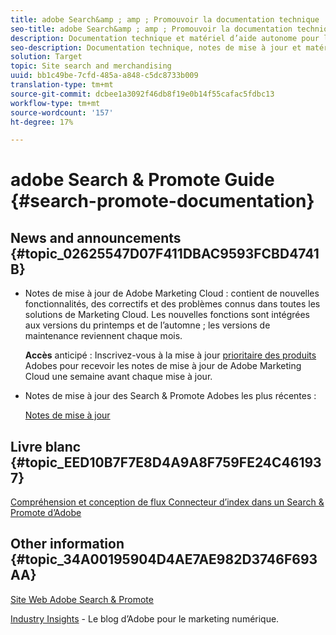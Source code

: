 ```yaml
---
title: adobe Search&amp ; amp ; Promouvoir la documentation technique
seo-title: adobe Search&amp ; amp ; Promouvoir la documentation technique et l’auto-assistance
description: Documentation technique et matériel d’aide autonome pour la recherche et l’horodatage d’Adobe ; amp ; Promote
seo-description: Documentation technique, notes de mise à jour et matériel d’aide autonome pour la recherche et l’horodatage d’Adobe ; amp ; Promote
solution: Target
topic: Site search and merchandising
uuid: bb1c49be-7cfd-485a-a848-c5dc8733b009
translation-type: tm+mt
source-git-commit: dcbee1a3092f46db8f19e0b14f55cafac5fdbc13
workflow-type: tm+mt
source-wordcount: '157'
ht-degree: 17%

---
```



# adobe Search &amp; Promote Guide {#search-promote-documentation}

## News and announcements {#topic_02625547D07F411DBAC9593FCBD4741B}

* Notes de mise à jour de Adobe Marketing Cloud : contient de nouvelles fonctionnalités, des correctifs et des problèmes connus dans toutes les solutions de Marketing Cloud. Les nouvelles fonctions sont intégrées aux versions du printemps et de l’automne ; les versions de maintenance reviennent chaque mois.

   **Accès** anticipé : Inscrivez-vous à la mise à jour [prioritaire des produits](https://campaign.adobe.com/webApp/adbePriorityProductSubscribe) Adobes pour recevoir les notes de mise à jour de Adobe Marketing Cloud une semaine avant chaque mise à jour.

* Notes de mise à jour des Search &amp; Promote Adobes les plus récentes :

   [Notes de mise à jour](/help/c-searchpromote-release-notes/c-rn-02-13-18-version-1811.md)

## Livre blanc {#topic_EED10B7F7E8D4A9A8F759FE24C461937}

[Compréhension et conception de flux Connecteur d’index dans un Search &amp; Promote d’Adobe](https://marketing.adobe.com/resources/help/en_US/snp/index_connector_feeds.pdf)

## Other information {#topic_34A00195904D4AE7AE982D3746F693AA}

[Site Web Adobe Search &amp; Promote](https://www.adobe.com/solutions/testing-targeting/search-driven-merchandising.html)

[Industry Insights](https://blogs.adobe.com/digitalmarketing/) - Le blog d’Adobe pour le marketing numérique.
